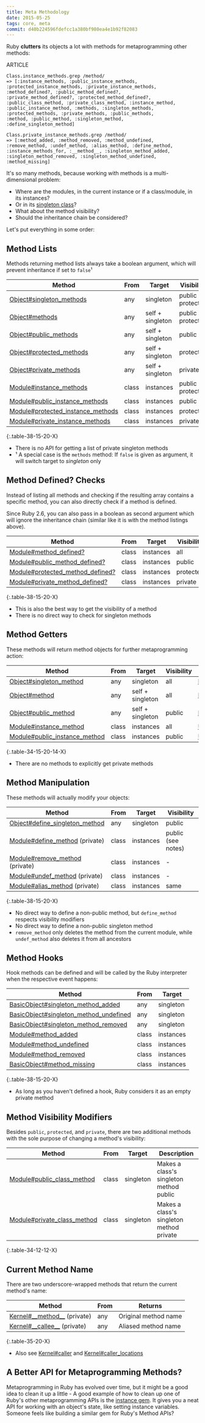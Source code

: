```yaml
---
title: Meta Methodology
date: 2015-05-25
tags: core, meta
commit: d40b224596fdefcc1a380bf980ea4e1b92f82083
---
```


Ruby **clutters** its objects a lot with methods for metaprogramming other methods:

ARTICLE

    Class.instance_methods.grep /method/
    => [:instance_methods, :public_instance_methods,
    :protected_instance_methods, :private_instance_methods,
    :method_defined?, :public_method_defined?,
    :private_method_defined?, :protected_method_defined?,
    :public_class_method, :private_class_method, :instance_method,
    :public_instance_method, :methods, :singleton_methods,
    :protected_methods, :private_methods, :public_methods,
    :method, :public_method, :singleton_method,
    :define_singleton_method]

    Class.private_instance_methods.grep /method/
    => [:method_added, :method_removed, :method_undefined,
    :remove_method, :undef_method, :alias_method, :define_method,
    :instance_methods_for, :__method__, :singleton_method_added,
    :singleton_method_removed, :singleton_method_undefined,
    :method_missing]

It's so many methods, because working with methods is a multi-dimensional problem:

- Where are the modules, in the current instance or if a class/module, in its instances?
- Or in its [singleton class](https://www.devalot.com/articles/2008/09/ruby-singleton)?
- What about the method visibility?
- Should the inheritance chain be considered?

Let's put everything in some order:

## Method Lists

Methods returning method lists always take a boolean argument, which will prevent inheritance if set to `false`¹

Method                                                                                                            | From      | Target               | Visibility
------------------------------------------------------------------------------------------------------------------|-----------|----------------------|-------------------
[Object#singleton_methods](https://ruby-doc.org/core/Object.html#method-i-singleton_methods)                 | any       | singleton            | public + protected
[Object#methods](https://ruby-doc.org/core/Object.html#method-i-methods)                                     | any       | self + singleton     | public + protected
[Object#public_methods](https://ruby-doc.org/core/Object.html#method-i-public_methods)                       | any       | self + singleton     | public
[Object#protected_methods](https://ruby-doc.org/core/Object.html#method-i-protected_methods)                 | any       | self + singleton     | protected
[Object#private_methods](https://ruby-doc.org/core/Object.html#method-i-private_methods)                     | any       | self + singleton     | private
[Module#instance_methods](https://ruby-doc.org/core/Module.html#method-i-instance_methods)                   | class     | instances            | public + protected
[Module#public_instance_methods](https://ruby-doc.org/core/Module.html#method-i-public_instance_methods)     | class     | instances            | public
[Module#protected_instance_methods](https://ruby-doc.org/core/Module.html#method-i-protected_instance_methods) | class   | instances            | protected
[Module#private_instance_methods](https://ruby-doc.org/core/Module.html#method-i-private_instance_methods)   | class     | instances            | private
{:.table-38-15-20-X}

- There is no API for getting a list of private singleton methods
- ¹ A special case is the `methods` method: If `false` is given as argument, it will switch target to *singleton* only

## Method Defined? Checks

Instead of listing all methods and checking if the resulting array contains a specific method, you can also directly check if a method is defined.

Since Ruby 2.6, you can also pass in a boolean as second argument which will ignore the inheritance chain (similar like it is with the method listings above).

Method                                                                                                              | From  | Target   | Visibility
--------------------------------------------------------------------------------------------------------------------|-------|----------|-----------
[Module#method_defined?](https://ruby-doc.org/core/Module.html#method-i-method_defined-3F)                     | class | instances | all
[Module#public_method_defined?](https://ruby-doc.org/core/Module.html#method-i-public_method_defined-3F)       | class | instances | public
[Module#protected_method_defined?](https://ruby-doc.org/core/Module.html#method-i-protected_method_defined-3F) | class | instances | protected
[Module#private_method_defined?](https://ruby-doc.org/core/Module.html#method-i-private_method_defined-3F)     | class | instances | private
{:.table-38-15-20-X}

- This is also the best way to get the visibility of a method
- There is no direct way to check for singleton methods

## Method Getters

These methods will return method objects for further metaprogramming action:

Method                                                                                                      | From      | Target               | Visibility | Returns
------------------------------------------------------------------------------------------------------------|-----------|----------------------|------------|--------
[Object#singleton_method](https://ruby-doc.org/core/Object.html#method-i-singleton_method)             | any    | singleton            | all        | [Method](https://ruby-doc.org/core/Method.html)
[Object#method](https://ruby-doc.org/core/Object.html#method-i-method)                                 | any    | self + singleton | all        | [Method](https://ruby-doc.org/core/Method.html)
[Object#public_method](https://ruby-doc.org/core/Object.html#method-i-public_method)                   | any    | self + singleton | public     | [Method](https://ruby-doc.org/core/Method.html)
[Module#instance_method](https://ruby-doc.org/core/Module.html#method-i-instance_method)               | class     | instances            | all        | [UnboundMethod](https://ruby-doc.org/core/UnboundMethod.html)
[Module#public_instance_method](https://ruby-doc.org/core/Module.html#method-i-public_instance_method) | class     | instances            | public     | [UnboundMethod](https://ruby-doc.org/core/UnboundMethod.html)
{:.table-34-15-20-14-X}

- There are no methods to explicitly get private methods

## Method Manipulation

These methods will actually modify your objects:

Method                                                                                                        | From      | Target    | Visibility
--------------------------------------------------------------------------------------------------------------|-----------|-----------|-----------
[Object#define_singleton_method](https://ruby-doc.org/core/Object.html#method-i-define_singleton_method) | any       | singleton | public
[Module#define_method](https://ruby-doc.org/core/Module.html#method-i-define_method) (private)           | class     | instances | public (see notes)
[Module#remove_method](https://ruby-doc.org/core/Module.html#method-i-remove_method) (private)           | class     | instances | -
[Module#undef_method](https://ruby-doc.org/core/Module.html#method-i-undef_method) (private)             | class     | instances | -
[Module#alias_method](https://ruby-doc.org/core/Module.html#method-i-alias_method) (private)             | class     | instances | same
{:.table-38-15-20-X}

- No direct way to define a non-public method, but `define_method` respects visibility modifiers
- No direct way to define a non-public singleton method
- `remove_method` only deletes the method from the current module, while `undef_method` also deletes it from all ancestors

## Method Hooks

Hook methods can be defined and will be called by the Ruby interpreter when the respective event happens:

Method                                                                                                                        | From     | Target
------------------------------------------------------------------------------------------------------------------------------|----------|-------
[BasicObject#singleton_method_added](https://ruby-doc.org/core/BasicObject.html#method-i-singleton_method_added)         | any      | singleton
[BasicObject#singleton_method_undefined](https://ruby-doc.org/core/BasicObject.html#method-i-singleton_method_undefined) | any      | singleton
[BasicObject#singleton_method_removed](https://ruby-doc.org/core/BasicObject.html#method-i-singleton_method_removed)     | any      | singleton
[Module#method_added](https://ruby-doc.org/core/Module.html#method-i-method_added)                                       | class    | instances
[Module#method_undefined](https://ruby-doc.org/core/Module.html#method-i-method_undefined)                               | class    | instances
[Module#method_removed](https://ruby-doc.org/core/Module.html#method-i-method_removed)                                   | class    | instances
[BasicObject#method_missing](https://ruby-doc.org/core/BasicObject.html#method-i-method_missing)                         | class    | instances
{:.table-38-15-20-X}

- As long as you haven't defined a hook, Ruby considers it as an empty private method

## Method Visibility Modifiers

Besides `public`, `protected`, and `private`, there are two additional methods with the sole purpose of changing a method's visibility:

Method                                                                                                  | From  | Target    | Description
--------------------------------------------------------------------------------------------------------|-------|-----------|------------
[Module#public_class_method](https://ruby-doc.org/core/Module.html#method-i-public_class_method)   | class | singleton | Makes a class's singleton method public
[Module#private_class_method](https://ruby-doc.org/core/Module.html#method-i-private_class_method) | class | singleton | Makes a class's singleton method private
{:.table-34-12-12-X}

## Current Method Name

There are two underscore-wrapped methods that return the current method's name:

Method                                                                                            | From     | Returns
--------------------------------------------------------------------------------------------------|----------|--------
[Kernel#\_\_method\_\_](https://ruby-doc.org/core/Kernel.html#method-i-__method__) (private) | any     | Original method name
[Kernel#\_\_callee\_\_](https://ruby-doc.org/core/Kernel.html#method-i-__callee__) (private) | any     | Aliased method name
{:.table-35-20-X}

- Also see [Kernel#caller](https://ruby-doc.org/core/Kernel.html#method-i-caller) and [Kernel#caller_locations](https://ruby-doc.org/core/Kernel.html#method-i-caller_locations)

## A Better API for Metaprogramming Methods?

Metaprogramming in Ruby has evolved over time, but it might be a good idea to clean it up a little - A good example of how to clean up one of Ruby's other metaprogramming APIs is the [instance gem](https://github.com/rubyworks/instance/). It gives you a neat API for working with an object's state, like setting instance variables. Someone feels like building a similar gem for Ruby's Method APIs?
